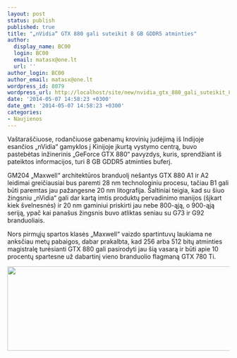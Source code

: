 ```yaml
---
layout: post
status: publish
published: true
title: "„nVidia“ GTX 880 gali suteikit 8 GB GDDR5 atminties"
author:
  display_name: BC00
  login: BC00
  email: matasx@one.lt
  url: ''
author_login: BC00
author_email: matasx@one.lt
wordpress_id: 8079
wordpress_url: http://localhost/site/new/nvidia_gtx_880_gali_suteikit_8_gb_gddr5_atminties/
date: '2014-05-07 14:58:23 +0300'
date_gmt: '2014-05-07 14:58:23 +0300'
categories:
- Naujienos
---
```

<p>
	Va&scaron;tara&scaron;čiuose, rodančiuose gabenamų krovinių judėjimą i&scaron; Indijoje esančios &bdquo;nVidia&ldquo; gamyklos į Kinijoje įkurtą vystymo centrą, buvo pastebėtas inžinerinis &bdquo;GeForce GTX 880&ldquo; pavyzdys, kuris, sprendžiant i&scaron; pateiktos informacijos, turi 8 GB GDDR5 atminties buferį.</p>
<p>
	GM204 &bdquo;Maxwell&ldquo; architektūros branduolį ne&scaron;antys GTX 880 A1 ir A2 leidimai greičiausiai bus paremti 28 nm technologiniu procesu, tačiau B1 gali būti paremtas jau pažangesne 20 nm litografija. &Scaron;altiniai teigia, kad su &scaron;iuo žingsniu &bdquo;nVidia&ldquo; gali dar kartą imtis produktų pervadinimo manijos (&scaron;įkart kiek &scaron;velnesnės) ir 20 nm gaminiui priskirti jau nebe 800-ąją, o 900-ąją seriją, ypač kai pana&scaron;us žingsnis buvo atliktas seniau su G73 ir G92 branduoliais.</p>
<p>
	Nors pirmųjų spartos klasės &bdquo;Maxwell&ldquo; vaizdo spartintuvų laukiama ne anksčiau metų pabaigos, dabar prakalbta, kad 256 arba 512 bitų atminties magistralę turėsianti GTX 880 gali pasirodyti jau &scaron;ią vasarą ir būti apie 10 procentų spartesne už dabartinį vieno branduolio flagmaną GTX 780 Ti.</p>
<p>
	<img alt="" src="http://technews.lt/userfiles/GTX880ES.jpg" style="width: 520px; height: 191px;" /></p>
